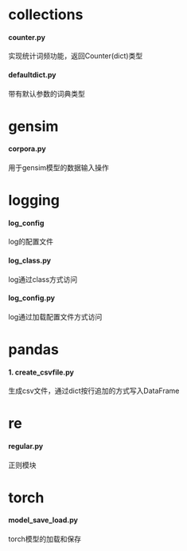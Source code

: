 # collections

#### counter.py
实现统计词频功能，返回Counter(dict)类型

#### defaultdict.py
带有默认参数的词典类型

# gensim
#### corpora.py
用于gensim模型的数据输入操作

# logging
#### log_config
log的配置文件

#### log_class.py
log通过class方式访问

#### log_config.py
log通过加载配置文件方式访问

# pandas
#### 1. create_csvfile.py
生成csv文件，通过dict按行追加的方式写入DataFrame

# re
####  regular.py
正则模块

# torch
#### model_save_load.py
torch模型的加载和保存

